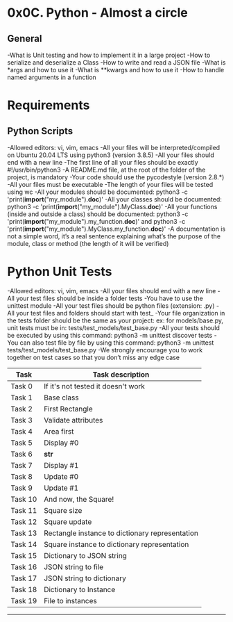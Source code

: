 # 0x0C. Python - Almost a circle

## General

-What is Unit testing and how to implement it in a large project
-How to serialize and deserialize a Class
-How to write and read a JSON file
-What is *args and how to use it
-What is **kwargs and how to use it
-How to handle named arguments in a function

# Requirements

## Python Scripts

-Allowed editors: vi, vim, emacs
-All your files will be interpreted/compiled on Ubuntu 20.04 LTS using python3 (version 3.8.5)
-All your files should end with a new line
-The first line of all your files should be exactly #!/usr/bin/python3
-A README.md file, at the root of the folder of the project, is mandatory
-Your code should use the pycodestyle (version 2.8.*)
-All your files must be executable
-The length of your files will be tested using wc
-All your modules should be documented: python3 -c 'print(__import__("my_module").__doc__)'
-All your classes should be documented: python3 -c 'print(__import__("my_module").MyClass.__doc__)'
-All your functions (inside and outside a class) should be documented: python3 -c 'print(__import__("my_module").my_function.__doc__)' and python3 -c 'print(__import__("my_module").MyClass.my_function.__doc__)'
-A documentation is not a simple word, it’s a real sentence explaining what’s the purpose of the module, class or method (the length of it will be verified)

# Python Unit Tests

-Allowed editors: vi, vim, emacs
-All your files should end with a new line
-All your test files should be inside a folder tests
-You have to use the unittest module
-All your test files should be python files (extension: .py)
-All your test files and folders should start with test_
-Your file organization in the tests folder should be the same as your project: ex: for models/base.py, unit tests must be in: tests/test_models/test_base.py
-All your tests should be executed by using this command: python3 -m unittest discover tests
-You can also test file by file by using this command: python3 -m unittest tests/test_models/test_base.py
-We strongly encourage you to work together on test cases so that you don’t miss any edge case


|Task  | Task description |
| ----- | ---------------- |
| Task 0 | If it's not tested it doesn't work |
| Task 1 | Base class |
| Task 2 | First Rectangle |
| Task 3 | Validate attributes | 
| Task 4 | Area first |
| Task 5 | Display #0 |
| Task 6 | __str__ |
| Task 7 | Display #1 |
| Task 8 | Update #0 |
| Task 9 | Update #1 |
| Task 10 | And now, the Square! |
| Task 11 | Square size |
| Task 12 | Square update |
| Task 13 | Rectangle instance to dictionary representation |
| Task 14 | Square instance to dictionary representation |
| Task 15 | Dictionary to JSON string |
| Task 16 | JSON string to file |
| Task 17 | JSON string to dictionary |
| Task 18 | Dictionary to Instance |
| Task 19 | File to instances |

------------